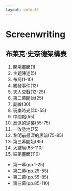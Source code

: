 ```yaml
---
layout: default
---
```


# Screenwriting


## 布莱克·史奈德架構表

1. 開場畫面(1)
2. 主題陳述(5)
3. 布局(1-10)
4. 觸發事件(12)
5. 天人交戰(12-25)
6. 第二幕開始(25)
7. 副線(30)
8. 玩樂時光(30-55)
9. 中間點(55)
10. 反派的逆襲(55-75)
11. 一敗塗地(75)
12. 黎明前最深的黑暗(75-85)
13. 第三幕開始(85)
14. 大結局(85-110)
15. 結尾畫面(110)


* 第一幕(pp.1-25) 
* 第二幕(pp.25-55) 
* 第二幕(pp.55-85) 
* 第三幕(pp.85-110)
